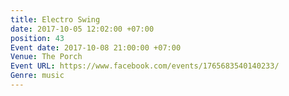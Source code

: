 ```yaml
---
title: Electro Swing
date: 2017-10-05 12:02:00 +07:00
position: 43
Event date: 2017-10-08 21:00:00 +07:00
Venue: The Porch
Event URL: https://www.facebook.com/events/1765683540140233/
Genre: music
---
```


